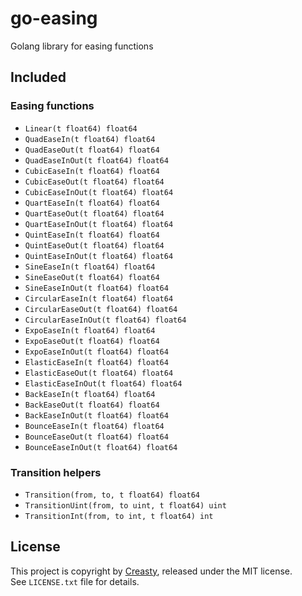 go-easing
=========

Golang library for easing functions


Included
--------

### Easing functions

- `Linear(t float64) float64`
- `QuadEaseIn(t float64) float64`
- `QuadEaseOut(t float64) float64`
- `QuadEaseInOut(t float64) float64`
- `CubicEaseIn(t float64) float64`
- `CubicEaseOut(t float64) float64`
- `CubicEaseInOut(t float64) float64`
- `QuartEaseIn(t float64) float64`
- `QuartEaseOut(t float64) float64`
- `QuartEaseInOut(t float64) float64`
- `QuintEaseIn(t float64) float64`
- `QuintEaseOut(t float64) float64`
- `QuintEaseInOut(t float64) float64`
- `SineEaseIn(t float64) float64`
- `SineEaseOut(t float64) float64`
- `SineEaseInOut(t float64) float64`
- `CircularEaseIn(t float64) float64`
- `CircularEaseOut(t float64) float64`
- `CircularEaseInOut(t float64) float64`
- `ExpoEaseIn(t float64) float64`
- `ExpoEaseOut(t float64) float64`
- `ExpoEaseInOut(t float64) float64`
- `ElasticEaseIn(t float64) float64`
- `ElasticEaseOut(t float64) float64`
- `ElasticEaseInOut(t float64) float64`
- `BackEaseIn(t float64) float64`
- `BackEaseOut(t float64) float64`
- `BackEaseInOut(t float64) float64`
- `BounceEaseIn(t float64) float64`
- `BounceEaseOut(t float64) float64`
- `BounceEaseInOut(t float64) float64`

### Transition helpers

- `Transition(from, to, t float64) float64`
- `TransitionUint(from, to uint, t float64) uint`
- `TransitionInt(from, to int, t float64) int`


License
-------

This project is copyright by [Creasty](http://creasty.com), released under the MIT license.  
See `LICENSE.txt` file for details.
